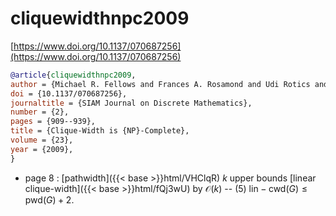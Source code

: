 # cliquewidthnpc2009

[https://www.doi.org/10.1137/070687256](https://www.doi.org/10.1137/070687256)

```bibtex
@article{cliquewidthnpc2009,
author = {Michael R. Fellows and Frances A. Rosamond and Udi Rotics and Stefan Szeider},
doi = {10.1137/070687256},
journaltitle = {SIAM Journal on Discrete Mathematics},
number = {2},
pages = {909--939},
title = {Clique-Width is {NP}-Complete},
volume = {23},
year = {2009},
}
```
* page 8 : [pathwidth]({{< base >}}html/VHClqR) $k$ upper bounds [linear clique-width]({{< base >}}html/fQj3wU) by $\mathcal O(k)$ -- (5) $\mathrm{lin-cwd}(G) \le \mathrm{pwd}(G)+2$.
